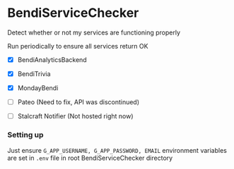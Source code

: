# BendiServiceChecker
Detect whether or not my services are functioning properly

Run periodically to ensure all services return OK

- [x] BendiAnalyticsBackend
- [x] BendiTrivia
- [x] MondayBendi

- [ ] Pateo (Need to fix, API was discontinued)
- [ ] Stalcraft Notifier (Not hosted right now)


### Setting up
Just ensure `G_APP_USERNAME, G_APP_PASSWORD, EMAIL` environment variables are set in `.env` file in root BendiServiceChecker directory